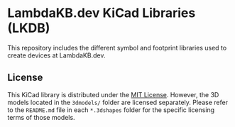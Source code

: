 # LambdaKB.dev KiCad Libraries (LKDB)

This repository includes the different symbol and footprint libraries used to create devices at LambdaKB.dev.

## License

This KiCad library is distributed under the [MIT License](/LICENSE). However, the 3D models located in the `3dmodels/` folder are licensed separately. Please refer to the `README.md` file in each `*.3dshapes` folder for the specific licensing terms of those models.
